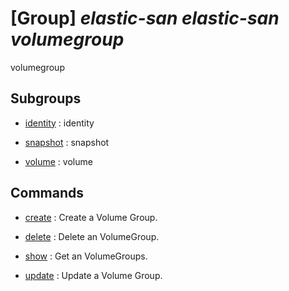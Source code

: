 # [Group] _elastic-san elastic-san volumegroup_

volumegroup

## Subgroups

- [identity](/Commands/elastic-san/elastic-san/volumegroup/identity/readme.md)
: identity

- [snapshot](/Commands/elastic-san/elastic-san/volumegroup/snapshot/readme.md)
: snapshot

- [volume](/Commands/elastic-san/elastic-san/volumegroup/volume/readme.md)
: volume

## Commands

- [create](/Commands/elastic-san/elastic-san/volumegroup/_create.md)
: Create a Volume Group.

- [delete](/Commands/elastic-san/elastic-san/volumegroup/_delete.md)
: Delete an VolumeGroup.

- [show](/Commands/elastic-san/elastic-san/volumegroup/_show.md)
: Get an VolumeGroups.

- [update](/Commands/elastic-san/elastic-san/volumegroup/_update.md)
: Update a Volume Group.
